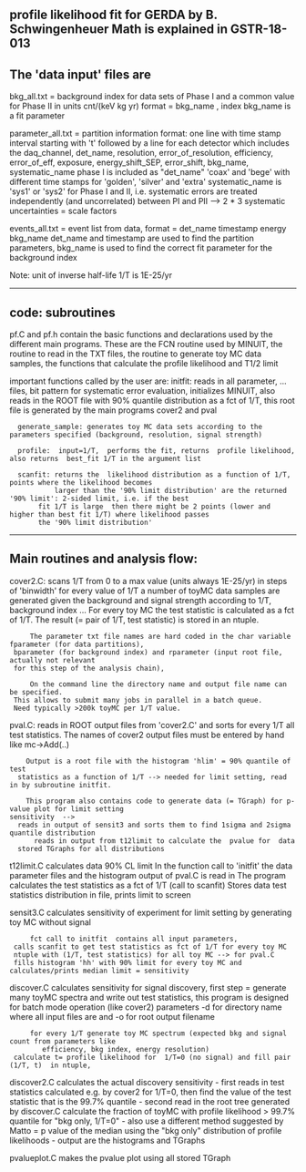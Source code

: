 profile likelihood fit for GERDA by B. Schwingenheuer
Math is explained in GSTR-18-013
-----------------------------------------------------


The 'data input' files are
--------------------------

bkg_all.txt  =  background index for data sets of Phase I and a common value for Phase II
                  in units  cnt/(keV kg yr)
		  format =  bkg_name , index
		  bkg_name is a fit parameter

  parameter_all.txt =  partition information
    format:  one line with time stamp interval starting with 't'
             followed by a line for each detector which includes the daq_channel, det_name, resolution, error_of_resolution,
	     efficiency, error_of_eff, exposure,  energy_shift_SEP, error_shift, bkg_name, systematic_name
     phase I is included as "det_name"  'coax' and 'bege' with different time stamps for 'golden', 'silver' and 'extra'
     systematic_name  is 'sys1' or 'sys2'  for Phase I and II, i.e. systematic errors are treated independently
     (and uncorrelated) between PI and PII --> 2 * 3  systematic uncertainties = scale factors

  events_all.txt = event list from data,  format = det_name  timestamp  energy  bkg_name
      det_name and timestamp  are used to find the partition parameters, bkg_name is used to find the correct
      fit parameter for the background index

  Note:  unit of inverse half-life 1/T is   1E-25/yr

-----------------------------------------------------------------------

code: subroutines
--------------------

pf.C and pf.h    contain the basic  functions and declarations  used by the different main programs.
      These are the FCN routine used by MINUIT, the routine to read in the TXT files, the routine to generate toy MC data
      samples,
      the functions that calculate the profile likelihood and T1/2 limit

important functions called by the user are:
      initfit:  reads in all parameter, ... files, bit pattern for systematic error evaluation,
                initializes MINUIT,
		also reads in the ROOT file with 90% quantile distribution as a fct of 1/T, this root file
		is generated by the main programs  cover2 and pval

      generate_sample: generates toy MC data sets according to the parameters specified (background, resolution, signal strength)

      profile:  input=1/T,  performs the fit, returns  profile likelihood, also returns  best_fit 1/T in the argument list 

      scanfit: returns the  likelihood distribution as a function of 1/T,  points where the likelihood becomes
               larger than the '90% limit distribution' are the returned '90% limit': 2-sided limit, i.e. if the best
	       fit 1/T is large  then there might be 2 points (lower and higher than best fit 1/T) where likelihood passes
	       the '90% limit distribution'
---------------------------------------------------------------------------

Main routines and analysis flow:
--------------------------------
cover2.C:    scans 1/T from 0 to a max value (units always 1E-25/yr) in steps of 'binwidth'
         for every value of 1/T a number of  toyMC data samples are generated given the background
	 and signal strength according to 1/T, background index ...
	 For every toy MC the  test statistic is calculated as a fct of 1/T.
	 The result (= pair of  1/T, test statistic)  is stored in an ntuple.

         The parameter txt file names are hard coded in the char variable fparameter (for data partitions),
	 bparameter (for background index) and rparameter (input root file, actually not relevant
	 for this step of the analysis chain),

         On the command line the directory name and output file name can be specified.
	 This allows to submit many jobs in parallel in a batch queue.
	 Need typically >200k toyMC per 1/T value.


pval.C:  reads in ROOT output files from 'cover2.C' and sorts for every 1/T all test statistics.
        The names of cover2 output files must be entered by hand like  mc->Add(..)

        Output is a root file with the histogram 'hlim' = 90% quantile of test
	  statistics as a function of 1/T --> needed for limit setting, read in by subroutine initfit.

        This program also contains code to generate data (= TGraph) for p-value plot for limit setting
	sensitivity  -->
	  reads in output of sensit3 and sorts them to find 1sigma and 2sigma quantile distribution 
          reads in output from t12limit to calculate the  pvalue for  data
	  stored TGraphs for all distributions

t12limit.C  calculates data  90% CL limit
          In the function call to 'initfit' the data parameter files and the histogram
	       output of  pval.C  is read in
	  The program calculates the test statistics as a fct of 1/T (call to scanfit)
	  Stores data test statistics distribution in file, prints limit to screen

sensit3.C  calculates sensitivity of experiment for limit setting by generating toy MC without signal

         fct call to initfit  contains all input parameters,
	 calls scanfit to get test statistics as fct of 1/T for every toy MC
	 ntuple with (1/T, test statistics) for all toy MC --> for pval.C
	 fills histogram 'hh' with 90% limit for every toy MC and calculates/prints median limit = sensitivity


discover.C  calculates sensitivity for signal discovery, first step = generate many
            toyMC spectra and write out test statistics,
	    this program is designed for batch mode operation (like cover2)
	    parameters -d for directory name where all input files are   and -o for root output filename

         for every 1/T generate toy MC spectrum (expected bkg and signal count from parameters like
            efficiency, bkg index, energy resolution)
	 calculate t= profile likelihood for  1/T=0 (no signal) and fill pair (1/T, t)  in ntuple,
	 
discover2.C   calculates the actual discovery sensitivity
        - first reads in  test statistics calculated e.g. by cover2 for 1/T=0,
	  then find the value of the test statistic that is the 99.7% quantile
        - second read in the root tree generated by discover.C
	  calculate the fraction of toyMC with profile likelihood > 99.7% quantile for "bkg only, 1/T=0"
	 - also use a different method suggested by Matto = p value of the median  using the
	   "bkg only"  distribution of profile likelihoods
	 - output are the histograms and TGraphs


pvalueplot.C   makes the pvalue plot using all stored TGraph

	   